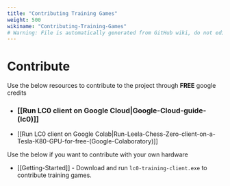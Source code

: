 ```yaml
---
title: "Contributing Training Games"
weight: 500
wikiname: "Contributing-Training-Games"
# Warning: File is automatically generated from GitHub wiki, do not edit by hand.
---
```

# Contribute
Use the below resources to contribute to the project through **FREE** google credits
* ### [[Run LC0 client on Google Cloud|Google-Cloud-guide-(lc0)]]
* [[Run LC0 client on Google Colab|Run-Leela-Chess-Zero-client-on-a-Tesla-K80-GPU-for-free-(Google-Colaboratory)]]  

Use the below if you want to contribute with your own hardware
* [[Getting-Started]] - Download and run `lc0-training-client.exe` to contribute training games.